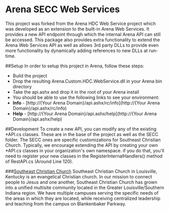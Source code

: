 
Arena SECC Web Services
===============================================================================
This project was forked from the Arena HDC Web Service project which was developed as an extension to the built-in Arena Web Services. It provides a new API endpoint through which the internal Arena API can still be accessed. This package also provides extra functionality to extend the Arena Web Services API as well as allows 3rd party DLLs to provide even more functionality by dynamically adding references to new DLLs at run-time.

##Setup
In order to setup this project in Arena, follow these steps:
* Build the project
* Drop the resulting Arena.Custom.HDC.WebService.dll in your Arena bin directory
* Take the api.ashx and drop it in the root of your Arena install
* You should be able to use the following links to see your environment:
 * **Info** - [http://{Your Arena Domain}/api.ashx/rc/info](http://{Your Arena Domain}/api.ashx/rc/info)
 * **Help** - [http://{Your Arena Domain}/api.ashx/help](http://{Your Arena Domain}/api.ashx/help)

##Development
To create a new API, you can modify any of the existing *API.cs classes.  These are in the base
of the project as well as the SECC folder.  The SECC ones are specific customizations for
Southeast Christian Church.  Typically, we encourage extending the API by creating your own
*API.cs classes in your organization's own namespace.  if you do that, you'll need to register
your new classes in the RegisterInternalHandlers() method of RestAPI.cs (Around Line 120).

###[Southeast Christian Church](http://www.southeastchristian.org/)
Southeast Christian Church in Louisville, Kentucky is an evangelical Christian church. In our 
mission to connect people to Jesus and one another, Southeast Christian Church has 
grown into a unified multisite community located in the Greater Louisville/Southern Indiana region. 
We have multiple campuses serving the specific needs of the areas in which they are located, 
while receiving centralized leadership and teaching from the campus on Blankenbaker Parkway.